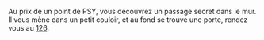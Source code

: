Au prix de un point de PSY, vous découvrez un passage secret dans le mur. Il vous mène dans un petit couloir, et au fond se trouve une porte, rendez vous au [126](126).